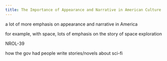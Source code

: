 ```yaml
---
title: The Importance of Appearance and Narrative in American Culture
---
```


a lot of more emphasis on appearance and narrative in America

for example, with space, lots of emphasis on the story of space exploration

NROL-39

how the gov had people write stories/novels about sci-fi

